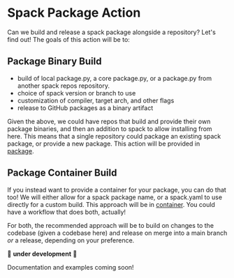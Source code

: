 # Spack Package Action

Can we build and release a spack package alongside a repository? Let's find out!
The goals of this action will be to:

## Package Binary Build

 - build of local package.py, a core package.py, or a package.py from another spack repos repository.
 - choice of spack version or branch to use
 - customization of compiler, target arch, and other flags
 - release to GitHub packages as a binary artifact

Given the above, we could have repos that build and provide their own package binaries,
and then an addition to spack to allow installing from here. This means that a single repository
could package an existing spack package, or provide a new package.  This action will be provided in [package](package).

## Package Container Build

If you instead want to provide a container for your package, you can do that too!
We will either allow for a spack package name, or a spack.yaml to use directly
for a custom build. This approach will be in [container](container). You could have a workflow
that does both, actually!
 
 
For both, the recommended approach will be to build on changes to the codebase (given a codebase here) and release on
merge into a main branch _or_ a release, depending on your preference.

🚧️ **under development** 🚧️

Documentation and examples coming soon!
